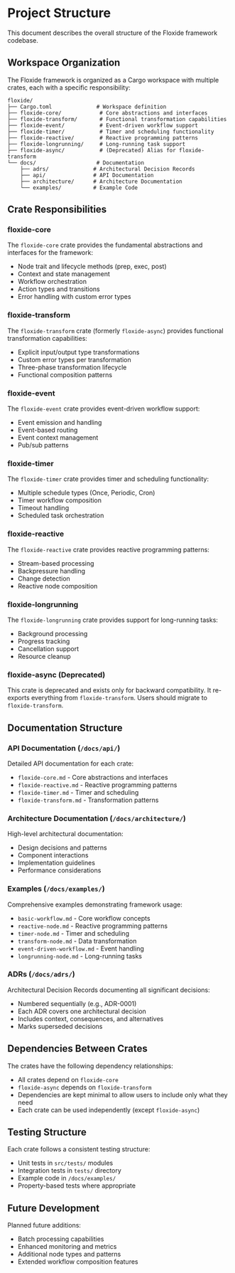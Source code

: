 # Project Structure

This document describes the overall structure of the Floxide framework codebase.

## Workspace Organization

The Floxide framework is organized as a Cargo workspace with multiple crates, each with a specific responsibility:

```
floxide/
├── Cargo.toml              # Workspace definition
├── floxide-core/            # Core abstractions and interfaces
├── floxide-transform/       # Functional transformation capabilities
├── floxide-event/           # Event-driven workflow support
├── floxide-timer/           # Timer and scheduling functionality
├── floxide-reactive/        # Reactive programming patterns
├── floxide-longrunning/     # Long-running task support
├── floxide-async/           # (Deprecated) Alias for floxide-transform
└── docs/                   # Documentation
    ├── adrs/              # Architectural Decision Records
    ├── api/               # API Documentation
    ├── architecture/      # Architecture Documentation
    └── examples/          # Example Code
```

## Crate Responsibilities

### floxide-core

The `floxide-core` crate provides the fundamental abstractions and interfaces for the framework:

- Node trait and lifecycle methods (prep, exec, post)
- Context and state management
- Workflow orchestration
- Action types and transitions
- Error handling with custom error types

### floxide-transform

The `floxide-transform` crate (formerly `floxide-async`) provides functional transformation capabilities:

- Explicit input/output type transformations
- Custom error types per transformation
- Three-phase transformation lifecycle
- Functional composition patterns

### floxide-event

The `floxide-event` crate provides event-driven workflow support:

- Event emission and handling
- Event-based routing
- Event context management
- Pub/sub patterns

### floxide-timer

The `floxide-timer` crate provides timer and scheduling functionality:

- Multiple schedule types (Once, Periodic, Cron)
- Timer workflow composition
- Timeout handling
- Scheduled task orchestration

### floxide-reactive

The `floxide-reactive` crate provides reactive programming patterns:

- Stream-based processing
- Backpressure handling
- Change detection
- Reactive node composition

### floxide-longrunning

The `floxide-longrunning` crate provides support for long-running tasks:

- Background processing
- Progress tracking
- Cancellation support
- Resource cleanup

### floxide-async (Deprecated)

This crate is deprecated and exists only for backward compatibility. It re-exports everything from `floxide-transform`. Users should migrate to `floxide-transform`.

## Documentation Structure

### API Documentation (`/docs/api/`)

Detailed API documentation for each crate:
- `floxide-core.md` - Core abstractions and interfaces
- `floxide-reactive.md` - Reactive programming patterns
- `floxide-timer.md` - Timer and scheduling
- `floxide-transform.md` - Transformation patterns

### Architecture Documentation (`/docs/architecture/`)

High-level architectural documentation:
- Design decisions and patterns
- Component interactions
- Implementation guidelines
- Performance considerations

### Examples (`/docs/examples/`)

Comprehensive examples demonstrating framework usage:
- `basic-workflow.md` - Core workflow concepts
- `reactive-node.md` - Reactive programming patterns
- `timer-node.md` - Timer and scheduling
- `transform-node.md` - Data transformation
- `event-driven-workflow.md` - Event handling
- `longrunning-node.md` - Long-running tasks

### ADRs (`/docs/adrs/`)

Architectural Decision Records documenting all significant decisions:
- Numbered sequentially (e.g., ADR-0001)
- Each ADR covers one architectural decision
- Includes context, consequences, and alternatives
- Marks superseded decisions

## Dependencies Between Crates

The crates have the following dependency relationships:

- All crates depend on `floxide-core`
- `floxide-async` depends on `floxide-transform`
- Dependencies are kept minimal to allow users to include only what they need
- Each crate can be used independently (except `floxide-async`)

## Testing Structure

Each crate follows a consistent testing structure:

- Unit tests in `src/tests/` modules
- Integration tests in `tests/` directory
- Example code in `/docs/examples/`
- Property-based tests where appropriate

## Future Development

Planned future additions:
- Batch processing capabilities
- Enhanced monitoring and metrics
- Additional node types and patterns
- Extended workflow composition features
